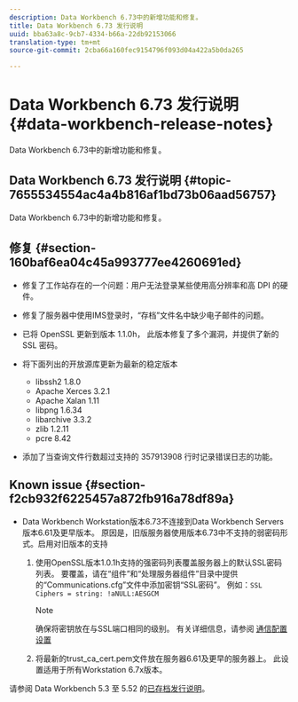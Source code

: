 ```yaml
---
description: Data Workbench 6.73中的新增功能和修复。
title: Data Workbench 6.73 发行说明
uuid: bba63a8c-9cb7-4334-b66a-22db92153066
translation-type: tm+mt
source-git-commit: 2cba66a160fec9154796f093d04a422a5b0da265

---
```



# Data Workbench 6.73 发行说明{#data-workbench-release-notes}

Data Workbench 6.73中的新增功能和修复。

## Data Workbench 6.73 发行说明 {#topic-7655534554ac4a4b816af1bd73b06aad56757}

Data Workbench 6.73中的新增功能和修复。

## 修复 {#section-160baf6ea04c45a993777ee4260691ed}

* 修复了工作站存在的一个问题：用户无法登录某些使用高分辨率和高 DPI 的硬件。
* 修复了服务器中使用IMS登录时，“存档”文件名中缺少电子邮件的问题。
* 已将 OpenSSL 更新到版本 1.1.0h， 此版本修复了多个漏洞，并提供了新的 SSL 密码。
* 将下面列出的开放源库更新为最新的稳定版本

   * libssh2 1.8.0
   * Apache Xerces 3.2.1
   * Apache Xalan 1.11
   * libpng 1.6.34
   * libarchive 3.3.2
   * zlib 1.2.11
   * pcre 8.42

* 添加了当查询文件行数超过支持的 357913908 行时记录错误日志的功能。

## Known issue {#section-f2cb932f6225457a872fb916a78df89a}

* Data Workbench Workstation版本6.73不连接到Data Workbench Servers版本6.61及更早版本。 原因是，旧版服务器使用版本6.73中不支持的弱密码形式。启用对旧版本的支持

   1. 使用OpenSSL版本1.0.1h支持的强密码列表覆盖服务器上的默认SSL密码列表。 要覆盖，请在“组件”和“处理服务器组件”目录中提供的“Communications.cfg”文件中添加密钥“SSL密码”。 例如：`SSL Ciphers = string: !aNULL:AESGCM`

      >[!NOTE]
      >
      >确保将密钥放在与SSL端口相同的级别。 有关详细信息，请参阅 [通信配置设置](https://docs.adobe.com/content/help/en/data-workbench/using/server-admin-install/config-settings/c-comm-cfg-stgs.html)

   1. 将最新的trust_ca_cert.pem文件放在服务器6.61及更早的服务器上。 此设置适用于所有Workstation 6.7x版本。

请参阅 Data Workbench 5.3 至 5.52 的[已存档发行说明](https://docs.adobe.com/content/help/en/data-workbench/using/release-notes/release-notes.html)。
